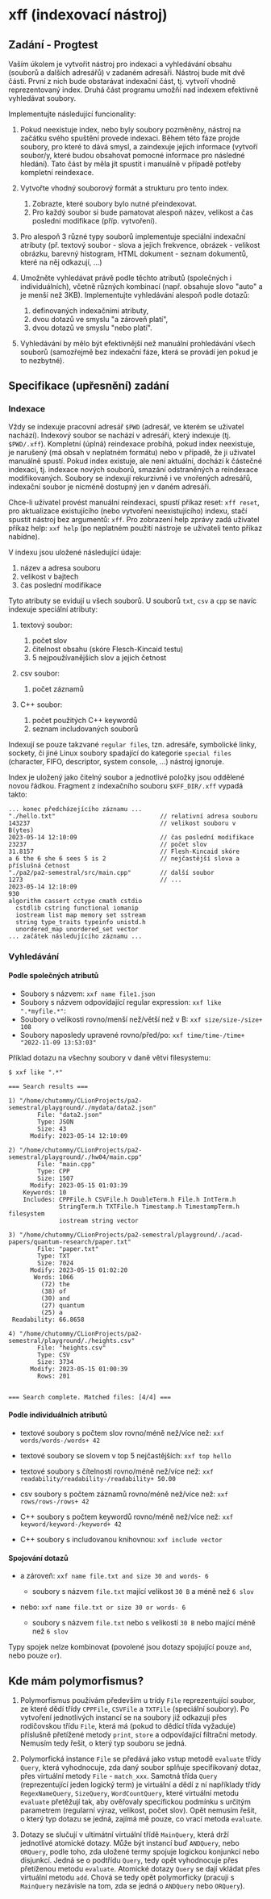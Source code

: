 # xff (indexovací nástroj)

## Zadání - Progtest

Vaším úkolem je vytvořit nástroj pro indexaci a vyhledávání obsahu (souborů a dalších adresářů) v zadaném adresáři. Nástroj bude mít dvě části. První z nich bude obstarávat indexační část, tj. vytvoří vhodně reprezentovaný index. Druhá část programu umožňí nad indexem efektivně vyhledávat soubory.

Implementujte následující funcionality:

1. Pokud neexistuje index, nebo byly soubory pozměněny, nástroj na začátku svého spuštění provede indexaci. Během této fáze projde soubory, pro které to dává smysl, a zaindexuje jejich informace (vytvoří soubor/y, které budou obsahovat pomocné informace pro následné hledání). Tato část by měla jít spustit i manuálně v případě potřeby kompletní reindexace.


2. Vytvořte vhodný souborový formát a strukturu pro tento index.

    1. Zobrazte, které soubory bylo nutné přeindexovat.
    2. Pro každý soubor si bude pamatovat alespoň název, velikost a čas poslední modifikace (příp. vytvoření).


3. Pro alespoň 3 různé typy souborů implementuje speciální indexační atributy (př. textový soubor - slova a jejich frekvence, obrázek - velikost obrázku, barevný histogram, HTML dokument - seznam dokumentů, které na něj odkazují, …)


4. Umožněte vyhledávat právě podle těchto atributů (společných i individuálních), včetně různých kombinací (např. obsahuje slovo "auto" a je menší než 3KB). Implementujte vyhledávání alespoň podle dotazů:

    1. definovaných indexačními atributy,
    2. dvou dotazů ve smyslu "a zároveň platí",
    3. dvou dotazů ve smyslu "nebo platí".


5. Vyhledávání by mělo být efektivnější než manuální prohledávání všech souborů (samozřejmě bez indexační fáze, která se provádí jen pokud je to nezbytné).

## Specifikace (upřesnění) zadání

### Indexace

Vždy se indexuje pracovní adresář `$PWD` (adresář, ve kterém se uživatel nachází). Indexový soubor se nachází v adresáři, který indexuje (tj. `$PWD/.xff`). Kompletní (úplná) reindexace probíhá, pokud index neexistuje, je narušený (má obsah v neplatném formátu) nebo v případě, že ji uživatel manuálně spustí. Pokud index existuje, ale není aktuální, dochází k částečné indexaci, tj. indexace nových souborů, smazání odstraněných a reindexace modifikovaných. Soubory se indexují rekurzivně i ve vnořených adresářů, indexační soubor je nicméně dostupný jen v daném adresáři.

Chce-li uživatel provést manuální reindexaci, spustí příkaz reset: `xff reset`, pro aktualizace existujícího (nebo vytvoření neexistujícího) indexu, stačí spustit nástroj bez argumentů: `xff`. Pro zobrazení help zprávy zadá uživatel příkaz help: `xxf help` (po neplatném použití nástroje se uživateli tento příkaz nabídne).

V indexu jsou uložené následující údaje:

1. název a adresa souboru
2. velikost v bajtech
3. čas poslední modifikace

Tyto atributy se evidují u všech souborů. U souborů `txt`, `csv` a `cpp` se navíc indexuje speciální atributy:

1. textový soubor:
    1. počet slov
    2. čitelnost obsahu (skóre Flesch-Kincaid testu)
    3. 5 nejpoužívanějších slov a jejich četnost


2. csv soubor:
    1. počet záznamů


3. C++ soubor:
    1. počet použitých C++ keywordů
    2. seznam includovaných souborů

Indexují se pouze takzvané `regular files`, tzn. adresáře, symbolické linky, sockety, či jiné Linux soubory spadající do kategorie `special files` (character, FIFO, descriptor, system console, ...) nástroj ignoruje.

Index je uložený jako čitelný soubor a jednotlivé položky jsou oddělené novou řádkou. Fragment z indexačního souboru `$XFF_DIR/.xff` vypadá takto:

```
... konec předcházejícího záznamu ...
"./hello.txt"                             // relativní adresa souboru
143237                                    // velikost souboru v B(ytes)
2023-05-14 12:10:09                       // čas poslední modifikace
23237                                     // počet slov
31.8157                                   // Flesh-Kincaid skóre
a 6 the 6 she 6 sees 5 is 2               // nejčastější slova a příslušná četnost
"./pa2/pa2-semestral/src/main.cpp"        // další soubor
1273                                      // ...
2023-05-14 12:10:09
930
algorithm cassert cctype cmath cstdio
  cstdlib cstring functional iomanip
  iostream list map memory set sstream
  string type_traits typeinfo unistd.h
  unordered_map unordered_set vector
... začátek následujícího záznamu ...
```

### Vyhledávání

#### Podle společných atributů

* Soubory s názvem: `xxf name file1.json`
* Soubory s názvem odpovídající regular expression: `xxf like ".*myfile.*"`:
* Soubory o velikosti rovno/menší než/větší než v B: `xxf size/size-/size+ 108`
* Soubory naposledy upravené rovno/před/po: `xxf time/time-/time+ "2022-11-09 13:53:03"`

Příklad dotazu na všechny soubory v daně větvi filesystemu:

```
$ xxf like ".*"

=== Search results ===

1) "/home/chutommy/CLionProjects/pa2-semestral/playground/./mydata/data2.json"
        File: "data2.json"
        Type: JSON
        Size: 43
      Modify: 2023-05-14 12:10:09

2) "/home/chutommy/CLionProjects/pa2-semestral/playground/./hw04/main.cpp"
        File: "main.cpp"
        Type: CPP
        Size: 1507
      Modify: 2023-05-15 01:03:39
    Keywords: 10
    Includes: CPPFile.h CSVFile.h DoubleTerm.h File.h IntTerm.h 
              StringTerm.h TXTFile.h Timestamp.h TimestampTerm.h filesystem 
              iostream string vector 

3) "/home/chutommy/CLionProjects/pa2-semestral/playground/./acad-papers/quantum-research/paper.txt"
        File: "paper.txt"
        Type: TXT
        Size: 7024
      Modify: 2023-05-15 01:02:20
       Words: 1066
         (72) the
         (38) of
         (30) and
         (27) quantum
         (25) a
 Readability: 66.8658

4) "/home/chutommy/CLionProjects/pa2-semestral/playground/./heights.csv"
        File: "heights.csv"
        Type: CSV
        Size: 3734
      Modify: 2023-05-15 01:00:39
        Rows: 201


=== Search complete. Matched files: [4/4] ===
```

#### Podle individuálních atributů

* textové soubory s počtem slov rovno/méně než/více než: `xxf words/words-/words+ 42`
* textové soubory se slovem v top 5 nejčastějších: `xxf top hello`
* textové soubory s čítelností rovno/méně než/více než: `xxf readability/readability-/readability+ 50.00`


* csv soubory s počtem záznamů rovno/méně než/více než: `xxf rows/rows-/rows+ 42`


* C++ soubory s počtem keywordů rovno/méně než/více než: `xxf keyword/keyword-/keyword+ 42`
* C++ soubory s includovanou knihovnou: `xxf include vector`

#### Spojování dotazů

* a zároveň: `xxf name file.txt and size 30 and words- 6`
    * soubory s názvem `file.txt` mající velikost `30 B` a méně než `6 slov`


* nebo: `xxf name file.txt or size 30 or words- 6 `
    * soubory s názvem `file.txt` nebo s velikostí `30 B` nebo mající méně než `6 slov`

Typy spojek nelze kombinovat (povolené jsou dotazy spojující pouze `and`, nebo pouze `or`).

## Kde mám polymorfismus?

1. Polymorfismus používám především u trídy `File` reprezentující soubor, ze které dědí třídy `CPPFile`, `CSVFile` a `TXTFile` (speciální soubory). Po vytvoření jednotlivých instancí se na soubory již odkazuji přes rodičovskou třídu `File`, která má (pokud to dědící třída vyžaduje) příslušně přetížené metody `print`, `store` a odpovídající filtrační metody. Nemusím tedy řešit, o který typ souboru se jedná.


2. Polymorfická instance `File` se předává jako vstup metodě `evaluate` třídy `Query`, která vyhodnocuje, zda daný soubor splňuje specifikovaný dotaz, přes virtuální metody `File` - `match_xxx`. Samotná třída `Query` (reprezentující jeden logický term) je virtuální a dědí z ní napříklady třídy `RegexNameQuery`, `SizeQuery`, `WordCountQuery`, které virtuální metodu `evaluate` přetěžují tak, aby ověřovaly specifickou podmínku s určitým parametrem (regularní výraz, velikost, počet slov). Opět nemusím řešit, o který typ dotazu se jedná, zajímá mě pouze, co vrací metoda `evaluate`.


3. Dotazy se slučují v ultimátní virtuální třídě `MainQuery`, která drží jednotlivé atomické dotazy. Může být instancí buď `ANDQuery`, nebo `ORQuery`, podle toho, zda uložené termy spojuje logickou konjunkcí nebo disjunkcí. Jedná se o podtřídu `Query`, tedy opět vyhodnocuje přes přetíženou metodu `evaluate`. Atomické dotazy `Query` se dají vkládat přes virtuální metodu `add`. Chová se tedy opět polymorficky (pracuji s `MainQuery` nezávisle na tom, zda se jedná o `ANDQuery` nebo `ORQuery`).
